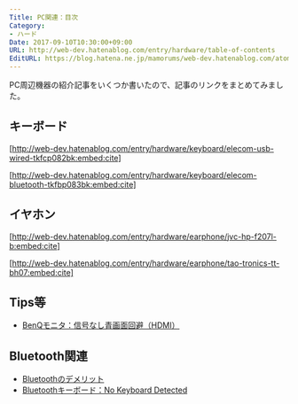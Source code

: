 ```yaml
---
Title: PC関連：目次
Category:
- ハード
Date: 2017-09-10T10:30:00+09:00
URL: http://web-dev.hatenablog.com/entry/hardware/table-of-contents
EditURL: https://blog.hatena.ne.jp/mamorums/web-dev.hatenablog.com/atom/entry/8599973812296955455
---
```


PC周辺機器の紹介記事をいくつか書いたので、記事のリンクをまとめてみました。


## キーボード
[http://web-dev.hatenablog.com/entry/hardware/keyboard/elecom-usb-wired-tkfcp082bk:embed:cite]

[http://web-dev.hatenablog.com/entry/hardware/keyboard/elecom-bluetooth-tkfbp083bk:embed:cite]


## イヤホン
[http://web-dev.hatenablog.com/entry/hardware/earphone/jvc-hp-f207l-b:embed:cite]

[http://web-dev.hatenablog.com/entry/hardware/earphone/tao-tronics-tt-bh07:embed:cite]


## Tips等
- [BenQモニタ：信号なし青画面回避（HDMI）](/entry/hardware/monitor/benq-avoid-blue-screen)


## Bluetooth関連
- [Bluetoothのデメリット](/entry/hardware/bluetooth-device-demerit)
- [Bluetoothキーボード：No Keyboard Detected](/entry/hardware/keyboard/bluetooth-no-keyboard-detected)
